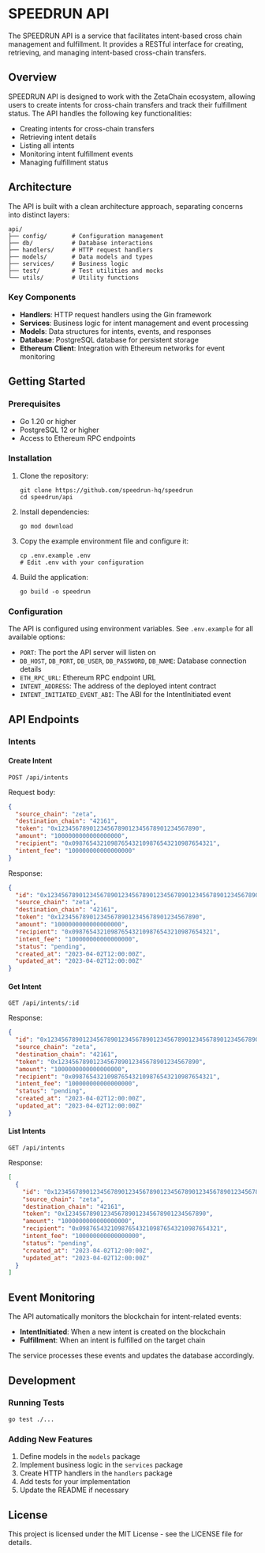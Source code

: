 # SPEEDRUN API

The SPEEDRUN API is a service that facilitates intent-based cross chain management and fulfillment. It provides a RESTful interface for creating, retrieving, and managing intent-based cross-chain transfers.

## Overview

SPEEDRUN API is designed to work with the ZetaChain ecosystem, allowing users to create intents for cross-chain transfers and track their fulfillment status. The API handles the following key functionalities:

- Creating intents for cross-chain transfers
- Retrieving intent details
- Listing all intents
- Monitoring intent fulfillment events
- Managing fulfillment status

## Architecture

The API is built with a clean architecture approach, separating concerns into distinct layers:

```
api/
├── config/       # Configuration management
├── db/           # Database interactions
├── handlers/     # HTTP request handlers
├── models/       # Data models and types
├── services/     # Business logic
├── test/         # Test utilities and mocks
└── utils/        # Utility functions
```

### Key Components

- **Handlers**: HTTP request handlers using the Gin framework
- **Services**: Business logic for intent management and event processing
- **Models**: Data structures for intents, events, and responses
- **Database**: PostgreSQL database for persistent storage
- **Ethereum Client**: Integration with Ethereum networks for event monitoring

## Getting Started

### Prerequisites

- Go 1.20 or higher
- PostgreSQL 12 or higher
- Access to Ethereum RPC endpoints

### Installation

1. Clone the repository:

   ```
   git clone https://github.com/speedrun-hq/speedrun
   cd speedrun/api
   ```

2. Install dependencies:

   ```
   go mod download
   ```

3. Copy the example environment file and configure it:

   ```
   cp .env.example .env
   # Edit .env with your configuration
   ```

4. Build the application:
   ```
   go build -o speedrun
   ```

### Configuration

The API is configured using environment variables. See `.env.example` for all available options:

- `PORT`: The port the API server will listen on
- `DB_HOST`, `DB_PORT`, `DB_USER`, `DB_PASSWORD`, `DB_NAME`: Database connection details
- `ETH_RPC_URL`: Ethereum RPC endpoint URL
- `INTENT_ADDRESS`: The address of the deployed intent contract
- `INTENT_INITIATED_EVENT_ABI`: The ABI for the IntentInitiated event

## API Endpoints

### Intents

#### Create Intent

```
POST /api/intents
```

Request body:

```json
{
  "source_chain": "zeta",
  "destination_chain": "42161",
  "token": "0x1234567890123456789012345678901234567890",
  "amount": "1000000000000000000",
  "recipient": "0x0987654321098765432109876543210987654321",
  "intent_fee": "100000000000000000"
}
```

Response:

```json
{
  "id": "0x1234567890123456789012345678901234567890123456789012345678901234",
  "source_chain": "zeta",
  "destination_chain": "42161",
  "token": "0x1234567890123456789012345678901234567890",
  "amount": "1000000000000000000",
  "recipient": "0x0987654321098765432109876543210987654321",
  "intent_fee": "100000000000000000",
  "status": "pending",
  "created_at": "2023-04-02T12:00:00Z",
  "updated_at": "2023-04-02T12:00:00Z"
}
```

#### Get Intent

```
GET /api/intents/:id
```

Response:

```json
{
  "id": "0x1234567890123456789012345678901234567890123456789012345678901234",
  "source_chain": "zeta",
  "destination_chain": "42161",
  "token": "0x1234567890123456789012345678901234567890",
  "amount": "1000000000000000000",
  "recipient": "0x0987654321098765432109876543210987654321",
  "intent_fee": "100000000000000000",
  "status": "pending",
  "created_at": "2023-04-02T12:00:00Z",
  "updated_at": "2023-04-02T12:00:00Z"
}
```

#### List Intents

```
GET /api/intents
```

Response:

```json
[
  {
    "id": "0x1234567890123456789012345678901234567890123456789012345678901234",
    "source_chain": "zeta",
    "destination_chain": "42161",
    "token": "0x1234567890123456789012345678901234567890",
    "amount": "1000000000000000000",
    "recipient": "0x0987654321098765432109876543210987654321",
    "intent_fee": "100000000000000000",
    "status": "pending",
    "created_at": "2023-04-02T12:00:00Z",
    "updated_at": "2023-04-02T12:00:00Z"
  }
]
```

## Event Monitoring

The API automatically monitors the blockchain for intent-related events:

- **IntentInitiated**: When a new intent is created on the blockchain
- **Fulfillment**: When an intent is fulfilled on the target chain

The service processes these events and updates the database accordingly.

## Development

### Running Tests

```
go test ./...
```

### Adding New Features

1. Define models in the `models` package
2. Implement business logic in the `services` package
3. Create HTTP handlers in the `handlers` package
4. Add tests for your implementation
5. Update the README if necessary

## License

This project is licensed under the MIT License - see the LICENSE file for details.
